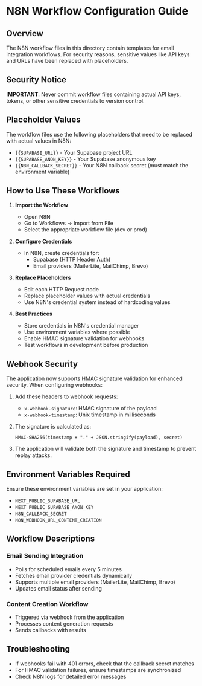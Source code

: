 # N8N Workflow Configuration Guide

## Overview

The N8N workflow files in this directory contain templates for email integration workflows. For security reasons, sensitive values like API keys and URLs have been replaced with placeholders.

## Security Notice

**IMPORTANT**: Never commit workflow files containing actual API keys, tokens, or other sensitive credentials to version control.

## Placeholder Values

The workflow files use the following placeholders that need to be replaced with actual values in N8N:

- `{{SUPABASE_URL}}` - Your Supabase project URL
- `{{SUPABASE_ANON_KEY}}` - Your Supabase anonymous key
- `{{N8N_CALLBACK_SECRET}}` - Your N8N callback secret (must match the environment variable)

## How to Use These Workflows

1. **Import the Workflow**
   - Open N8N
   - Go to Workflows → Import from File
   - Select the appropriate workflow file (dev or prod)

2. **Configure Credentials**
   - In N8N, create credentials for:
     - Supabase (HTTP Header Auth)
     - Email providers (MailerLite, MailChimp, Brevo)

3. **Replace Placeholders**
   - Edit each HTTP Request node
   - Replace placeholder values with actual credentials
   - Use N8N's credential system instead of hardcoding values

4. **Best Practices**
   - Store credentials in N8N's credential manager
   - Use environment variables where possible
   - Enable HMAC signature validation for webhooks
   - Test workflows in development before production

## Webhook Security

The application now supports HMAC signature validation for enhanced security. When configuring webhooks:

1. Add these headers to webhook requests:
   - `x-webhook-signature`: HMAC signature of the payload
   - `x-webhook-timestamp`: Unix timestamp in milliseconds

2. The signature is calculated as:
   ```
   HMAC-SHA256(timestamp + "." + JSON.stringify(payload), secret)
   ```

3. The application will validate both the signature and timestamp to prevent replay attacks.

## Environment Variables Required

Ensure these environment variables are set in your application:

- `NEXT_PUBLIC_SUPABASE_URL`
- `NEXT_PUBLIC_SUPABASE_ANON_KEY`
- `N8N_CALLBACK_SECRET`
- `N8N_WEBHOOK_URL_CONTENT_CREATION`

## Workflow Descriptions

### Email Sending Integration
- Polls for scheduled emails every 5 minutes
- Fetches email provider credentials dynamically
- Supports multiple email providers (MailerLite, MailChimp, Brevo)
- Updates email status after sending

### Content Creation Workflow
- Triggered via webhook from the application
- Processes content generation requests
- Sends callbacks with results

## Troubleshooting

- If webhooks fail with 401 errors, check that the callback secret matches
- For HMAC validation failures, ensure timestamps are synchronized
- Check N8N logs for detailed error messages